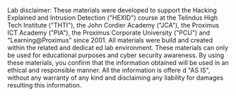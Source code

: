 
Lab disclaimer:
These materials were developed to support the Hacking Explained and Intrusion Detection ("HEXID") course at the
Telindus High Tech Institute ("THTI"), the John Cordier Academy ("JCA"), the Proximus ICT Academy ("PIA"), the Proximus
Corporate University ("PCU") and "Learning@Proximus" since 2001. All materials were build and created within the
related and dedicat ed lab environment. These materials can only be used for educational purposes and cyber security
awareness. By using these materials, you confirm that the information obtained will be used in an ethical and responsible
manner. All the information is offere d "AS IS", without any warranty of any kind and disclaiming any liability for damages
resulting this information.
